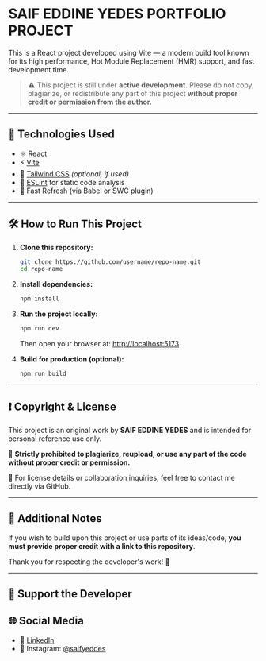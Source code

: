 # SAIF EDDINE YEDES PORTFOLIO PROJECT

This is a React project developed using Vite — a modern build tool known for its high performance, Hot Module Replacement (HMR) support, and fast development time.

> ⚠️ This project is still under **active development**. Please do not copy, plagiarize, or redistribute any part of this project **without proper credit or permission from the author.**

---

## 📆 Technologies Used

* ⚛️ [React](https://react.dev/)
* ⚡ [Vite](https://vitejs.dev/)
* 💨 [Tailwind CSS](https://tailwindcss.com/) *(optional, if used)*
* 🧪 [ESLint](https://eslint.org/) for static code analysis
* 🔄 Fast Refresh (via Babel or SWC plugin)

---

## 🛠️ How to Run This Project

1. **Clone this repository:**

   ```bash
   git clone https://github.com/username/repo-name.git
   cd repo-name
   ```

2. **Install dependencies:**

   ```bash
   npm install
   ```

3. **Run the project locally:**

   ```bash
   npm run dev
   ```

   Then open your browser at: [http://localhost:5173](http://localhost:5173)

4. **Build for production (optional):**

   ```bash
   npm run build
   ```

---

## ❗ Copyright & License

This project is an original work by **SAIF EDDINE YEDES** and is intended for personal reference use only.

🚫 **Strictly prohibited to plagiarize, reupload, or use any part of the code without proper credit or permission.**

📄 For license details or collaboration inquiries, feel free to contact me directly via GitHub.

---

## 📌 Additional Notes

If you wish to build upon this project or use parts of its ideas/code, **you must provide proper credit with a link to this repository**.

Thank you for respecting the developer's work! 🙏

---

## 💖 Support the Developer

## 🌐 Social Media

* 💼 [LinkedIn](https://www.linkedin.com/in/saif-eddine-yedes/)
* 📸 Instagram: [@saifyeddes](https://www.instagram.com/saifyeddes/)
